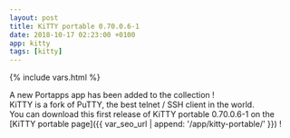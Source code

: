 ```yaml
---
layout: post
title: KiTTY portable 0.70.0.6-1
date: 2018-10-17 02:23:00 +0100
app: kitty
tags: [kitty]
---
```

{% include vars.html %}

A new Portapps app has been added to the collection !<br />
KiTTY is a fork of PuTTY, the best telnet / SSH client in the world.<br />
You can download this first release of KiTTY portable 0.70.0.6-1 on the [KiTTY portable page]({{ var_seo_url | append: '/app/kitty-portable/' }}) !